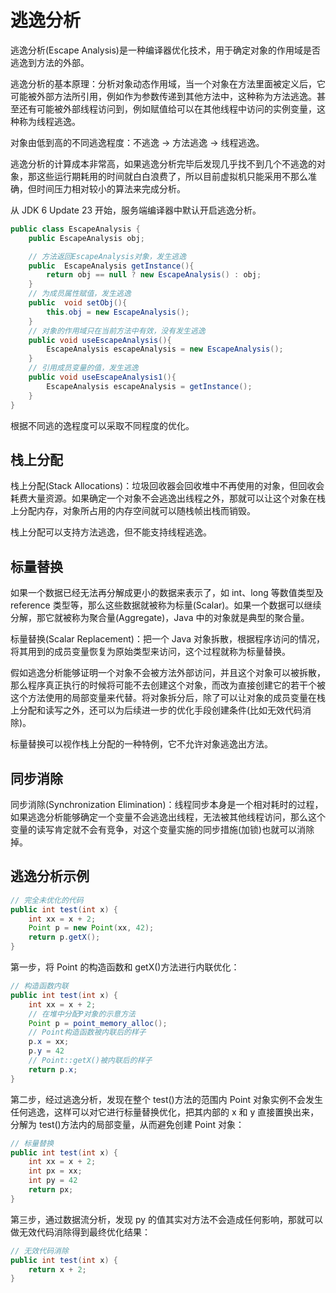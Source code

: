 # 逃逸分析

逃逸分析(Escape Analysis)是一种编译器优化技术，用于确定对象的作用域是否逃逸到方法的外部。

逃逸分析的基本原理：分析对象动态作用域，当一个对象在方法里面被定义后，它可能被外部方法所引用，例如作为参数传递到其他方法中，这种称为方法逃逸。甚至还有可能被外部线程访问到，例如赋值给可以在其他线程中访问的实例变量，这种称为线程逃逸。

对象由低到高的不同逃逸程度：不逃逸 -> 方法逃逸 -> 线程逃逸。

逃逸分析的计算成本非常高，如果逃逸分析完毕后发现几乎找不到几个不逃逸的对象，那这些运行期耗用的时间就白白浪费了，所以目前虚拟机只能采用不那么准确，但时间压力相对较小的算法来完成分析。

从 JDK 6 Update 23 开始，服务端编译器中默认开启逃逸分析。

```java
public class EscapeAnalysis {
    public EscapeAnalysis obj;

    // 方法返回EscapeAnalysis对象，发生逃逸
    public  EscapeAnalysis getInstance(){
        return obj == null ? new EscapeAnalysis() : obj;
    }
    // 为成员属性赋值，发生逃逸
    public  void setObj(){
        this.obj = new EscapeAnalysis();
    }
    // 对象的作用域只在当前方法中有效，没有发生逃逸
    public void useEscapeAnalysis(){
        EscapeAnalysis escapeAnalysis = new EscapeAnalysis();
    }
    // 引用成员变量的值，发生逃逸
    public void useEscapeAnalysis1(){
        EscapeAnalysis escapeAnalysis = getInstance();
    }
}
```

根据不同逃的逸程度可以采取不同程度的优化。

## 栈上分配

栈上分配(Stack Allocations)：垃圾回收器会回收堆中不再使用的对象，但回收会耗费大量资源。如果确定一个对象不会逃逸出线程之外，那就可以让这个对象在栈上分配内存，对象所占用的内存空间就可以随栈帧出栈而销毁。

栈上分配可以支持方法逃逸，但不能支持线程逃逸。

## 标量替换

如果一个数据已经无法再分解成更小的数据来表示了，如 int、long 等数值类型及 reference 类型等，那么这些数据就被称为标量(Scalar)。如果一个数据可以继续分解，那它就被称为聚合量(Aggregate)，Java 中的对象就是典型的聚合量。

标量替换(Scalar Replacement)：把一个 Java 对象拆散，根据程序访问的情况，将其用到的成员变量恢复为原始类型来访问，这个过程就称为标量替换。

假如逃逸分析能够证明一个对象不会被方法外部访问，并且这个对象可以被拆散，那么程序真正执行的时候将可能不去创建这个对象，而改为直接创建它的若干个被这个方法使用的局部变量来代替。将对象拆分后，除了可以让对象的成员变量在栈上分配和读写之外，还可以为后续进一步的优化手段创建条件(比如无效代码消除)。

标量替换可以视作栈上分配的一种特例，它不允许对象逃逸出方法。

## 同步消除

同步消除(Synchronization Elimination)：线程同步本身是一个相对耗时的过程，如果逃逸分析能够确定一个变量不会逃逸出线程，无法被其他线程访问，那么这个变量的读写肯定就不会有竞争，对这个变量实施的同步措施(加锁)也就可以消除掉。

## 逃逸分析示例

```java
// 完全未优化的代码
public int test(int x) {
    int xx = x + 2;
    Point p = new Point(xx, 42);
    return p.getX();
}
```

第一步，将 Point 的构造函数和 getX()方法进行内联优化：

```java
// 构造函数内联
public int test(int x) {
    int xx = x + 2;
    // 在堆中分配P对象的示意方法
    Point p = point_memory_alloc();
    // Point构造函数被内联后的样子
    p.x = xx;
    p.y = 42
    // Point::getX()被内联后的样子
    return p.x;
}
```

第二步，经过逃逸分析，发现在整个 test()方法的范围内 Point 对象实例不会发生任何逃逸，这样可以对它进行标量替换优化，把其内部的 x 和 y 直接置换出来，分解为 test()方法内的局部变量，从而避免创建 Point 对象：

```java
// 标量替换
public int test(int x) {
    int xx = x + 2;
    int px = xx;
    int py = 42
    return px;
}
```

第三步，通过数据流分析，发现 py 的值其实对方法不会造成任何影响，那就可以做无效代码消除得到最终优化结果：

```java
// 无效代码消除
public int test(int x) {
    return x + 2;
}
```
